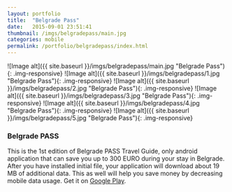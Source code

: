 ```yaml
---
layout: portfolio
title:  "Belgrade Pass"
date:   2015-09-01 23:51:41
thumbnail: /imgs/belgradepass/main.jpg
categories: mobile
permalink: /portfolio/belgradepass/index.html
---
```


![Image alt]({{ site.baseurl }}/imgs/belgradepass/main.jpg "Belgrade Pass"){: .img-responsive}
![Image alt]({{ site.baseurl }}/imgs/belgradepass/1.jpg "Belgrade Pass"){: .img-responsive}
![Image alt]({{ site.baseurl }}/imgs/belgradepass/2.jpg "Belgrade Pass"){: .img-responsive}
![Image alt]({{ site.baseurl }}/imgs/belgradepass/3.jpg "Belgrade Pass"){: .img-responsive}
![Image alt]({{ site.baseurl }}/imgs/belgradepass/4.jpg "Belgrade Pass"){: .img-responsive}
![Image alt]({{ site.baseurl }}/imgs/belgradepass/5.jpg "Belgrade Pass"){: .img-responsive}

### Belgrade PASS

This is the 1st edition of Belgrade PASS Travel Guide, only android application that can save you up to 300 EURO during your stay 
in Belgrade. After you have installed initial file, your application will download about 19 MB of additional data. 
This as well will help you save money by decreasing mobile data usage. Get it on [Google Play][googleplay].





[googleplay]:      https://play.google.com/store/apps/details?id=com.jquery404.belgradepass

